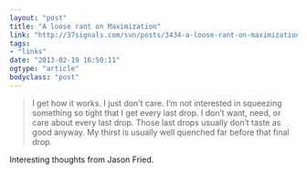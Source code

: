 ```yaml
---
layout: "post"
title: "A loose rant on Maximization"
link: "http://37signals.com/svn/posts/3434-a-loose-rant-on-maximization"
tags: 
- "links"
date: "2013-02-19 16:50:11"
ogtype: "article"
bodyclass: "post"
---
```


> I get how it works. I just don’t care. I’m not interested in squeezing something so tight that I get every last drop. I don’t want, need, or care about every last drop. Those last drops usually don’t taste as good anyway. My thirst is usually well quenched far before that final drop.

Interesting thoughts from Jason Fried.